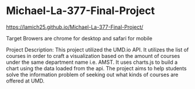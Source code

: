 # Michael-La-377-Final-Project
https://lamich25.github.io/Michael-La-377-Final-Project/ 

Target Browers are chrome for desktop and safari for mobile

Project Description:
This project utilized the UMD.io API. It utilizes the list of courses in order to craft a visualization based on the amount of courses under the same department name i.e. AMST. It uses charts.js to build a chart using the data loaded from the api. The project aims to help students solve the information problem of seeking out what kinds of courses are offered at UMD.